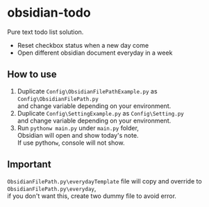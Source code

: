# obsidian-todo
Pure text todo list solution.

- Reset checkbox status when a new day come
- Open different obsidian document everyday in a week

## How to use

1. Duplicate `Config\ObsidianFilePathExample.py` as `Config\ObsidianFilePath.py`  
and change variable depending on your environment.
1. Duplicate `Config\SettingExample.py` as `Config\Setting.py`  
and change variable depending on your environment.
1. Run `pythonw main.py` under `main.py` folder,  
Obsidian will open and show today's note.  
If use python`w`, console will not show.

## Important

`ObsidianFilePath.py\everydayTemplate` file will copy and override to `ObsidianFilePath.py\everyday`,  
if you don't want this, create two dummy file to avoid error.
